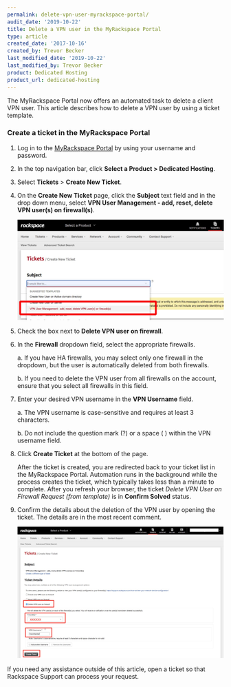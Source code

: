 ```yaml
---
permalink: delete-vpn-user-myrackspace-portal/
audit_date: '2019-10-22'
title: Delete a VPN user in the MyRackspace Portal
type: article
created_date: '2017-10-16'
created_by: Trevor Becker
last_modified_date: '2019-10-22'
last_modified_by: Trevor Becker
product: Dedicated Hosting
product_url: dedicated-hosting
---
```


The MyRackspace Portal now offers an automated task to delete a client VPN user.
This article describes how to delete a VPN user by using a ticket template.

### Create a ticket in the MyRackspace Portal

1. Log in to the [MyRackspace Portal](https://login.rackspace.com) by using your
   username and password.

2. In the top navigation bar, click **Select a Product > Dedicated Hosting**.

3. Select **Tickets** > **Create New Ticket**.

4. On the **Create New Ticket** page, click the **Subject** text field and in
   the drop down menu, select **VPN User Management - add, reset, delete VPN user(s) on firewall(s)**.

   ![](image003.jpeg)

5. Check the box next to **Delete VPN user on firewall**.

6. In the **Firewall** dropdown field, select the appropriate firewalls.

   a. If you have HA firewalls, you may select only one firewall in the dropdown,
   but the user is automatically deleted from both firewalls.

   b. If you need to delete the VPN user from all firewalls on the account,
   ensure that you select all firewalls in this field.

7. Enter your desired VPN username in the **VPN Username** field.

   a. The VPN username is case-sensitive and requires at least 3 characters.

   b. Do not include the question mark (?) or a space ( ) within the VPN username field.

8. Click **Create Ticket** at the bottom of the page.

   After the ticket is created, you are redirected back to your ticket list in
   the MyRackspace Portal. Automation runs in the background while the process
   creates the ticket, which typically takes less than a minute to complete.
   After you refresh your browser, the ticket *Delete VPN User on Firewall Request (from template)*
   is in **Confirm Solved** status.

9. Confirm the details about the deletion of the VPN user by opening the ticket.
   The details are in the most recent comment.

   ![](image004.jpeg)

If you need any assistance outside of this article, open a ticket so that
Rackspace Support can process your request.
